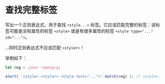 # 查找完整标签

写出一个正则表达式，用于查找 `<style...>` 标签。它应该匹配完整的标签：该标签可能是没有属性的标签 `<style>` 或是有很多属性的标签 `<style type="..." id="...">`。

...同时正则表达式不应该匹配 `<styler>`！

举例如下：

```js
let reg = /your regexp/g;

alert( '<style> <styler> <style test="...">'.match(reg) ); // <style>, <style test="...">
```
